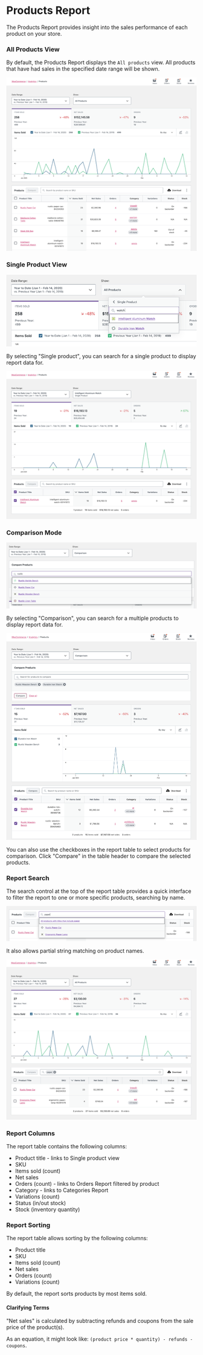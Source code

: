 # Products Report

The Products Report provides insight into the sales performance of each product on your store.

### All Products View

By default, the Products Report displays the `All products` view. All products that have had sales in the specified date range will be shown.

![Products Report All Products View](images/analytics-products-report.png)

### Single Product View

![Products Report Single Product Search](images/analytics-products-report-single-product-search.png)

By selecting "Single product", you can search for a single product to display report data for.

![Products Report Single Product View](images/analytics-products-report-single-product.png)

### Comparison Mode

![Products Report Comparison Mode Search](images/analytics-products-report-comparison-search.png)

By selecting "Comparison", you can search for a multiple products to display report data for.

![Products Report Comparison Mode](images/analytics-products-report-comparison.png)

You can also use the checkboxes in the report table to select products for comparison. Click "Compare" in the table header to compare the selected products.

### Report Search

The search control at the top of the report table provides a quick interface to filter the report to one or more specific products, searching by name.

![Products Report Search](images/analytics-products-report-table-search.png)

It also allows partial string matching on product names.

![Products Report Search Results](images/analytics-products-report-table-search-results.png)

### Report Columns

The report table contains the following columns:

- Product title - links to Single product view
- SKU
- Items sold (count)
- Net sales
- Orders (count) - links to Orders Report filtered by product
- Category - links to Categories Report
- Variations (count)
- Status (in/out stock)
- Stock (inventory quantity)

### Report Sorting

The report table allows sorting by the following columns:

- Product title
- SKU
- Items sold (count)
- Net sales
- Orders (count)
- Variations (count)

By default, the report sorts products by most items sold.

#### Clarifying Terms

"Net sales" is calculated by subtracting refunds and coupons from the sale price of the product(s).

As an equation, it might look like: `(product price * quantity) - refunds - coupons`.

